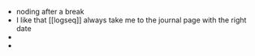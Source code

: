 - noding after a break
- I like that [[logseq]] always take me to the journal page with the right date
-
-
